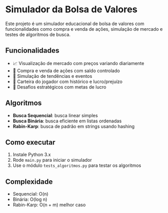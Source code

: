 # Simulador da Bolsa de Valores

Este projeto é um simulador educacional de bolsa de valores com funcionalidades como compra e venda de ações, simulação de mercado e testes de algoritmos de busca.

## Funcionalidades

- 📈 Visualização de mercado com preços variando diariamente
- 💸 Compra e venda de ações com saldo controlado
- 🧠 Simulação de tendências e eventos
- 🧾 Carteira do jogador com histórico e lucro/prejuízo
- 🎯 Desafios estratégicos com metas de lucro

## Algoritmos

- **Busca Sequencial**: busca linear simples
- **Busca Binária**: busca eficiente em listas ordenadas
- **Rabin-Karp**: busca de padrão em strings usando hashing

## Como executar

1. Instale Python 3.x
2. Rode `main.py` para iniciar o simulador
3. Use o módulo `tests_algoritmos.py` para testar os algoritmos

## Complexidade

- Sequencial: O(n)
- Binária: O(log n)
- Rabin-Karp: O(n + m) melhor caso

